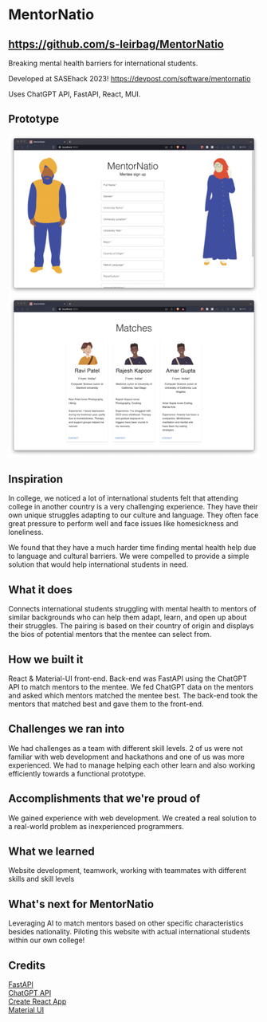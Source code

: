 # MentorNatio

## https://github.com/s-leirbag/MentorNatio

Breaking mental health barriers for international students.

Developed at SASEhack 2023! https://devpost.com/software/mentornatio

Uses ChatGPT API, FastAPI, React, MUI.

## Prototype

![Mentee Sign Up!](readme_media/1.jpg)
![Matched Mentors!](readme_media/2.jpg)

## Inspiration
In college, we noticed a lot of international students felt that attending college in another country is a very challenging experience. They have their own unique struggles adapting to our culture and language. They often face great pressure to perform well and face issues like homesickness and loneliness.  

We found that they have a much harder time finding mental health help due to language and cultural barriers. We were compelled to provide a simple solution that would help international students in need.

## What it does
Connects international students struggling with mental health to mentors of similar backgrounds who can help them adapt, learn, and open up about their struggles. The pairing is based on their country of origin and displays the bios of potential mentors that the mentee can select from.

## How we built it
React & Material-UI front-end. Back-end was FastAPI using the ChatGPT API to match mentors to the mentee. We fed ChatGPT data on the mentors and asked which mentors matched the mentee best. The back-end took the mentors that matched best and gave them to the front-end.

## Challenges we ran into
We had challenges as a team with different skill levels. 2 of us were not familiar with web development and hackathons and one of us was more experienced. We had to manage helping each other learn and also working efficiently towards a functional prototype.

## Accomplishments that we're proud of
We gained experience with web development. We created a real solution to a real-world problem as inexperienced programmers.

## What we learned
Website development, teamwork, working with teammates with different skills and skill levels

## What's next for MentorNatio
Leveraging AI to match mentors based on other specific characteristics besides nationality. Piloting this website with actual international students within our own college!

## Credits

[FastAPI](https://fastapi.tiangolo.com/)  
[ChatGPT API](https://openai.com/)  
[Create React App](https://github.com/facebook/create-react-app)  
[Material UI](https://mui.com/)  